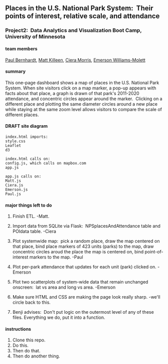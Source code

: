 ## Places in the U.S. National Park System: &nbsp;Their points of interest, relative scale, and attendance

### Project2: &nbsp;Data Analytics and Visualization Boot Camp, University of Minnesota


#### team members
[Paul Bernhardt](https://github.com/papadiscobravo), [Matt Killeen](https://github.com/matthewkilleen0830), [Ciera Morris](https://github.com/cieranmorris), [Emerson Williams-Molett](https://github.com/emersonmolett)


#### summary
This one-page dashboard shows a map of places in the U.S. National Park System.
When site visitors click on a map marker, a pop-up appears with facts about that place, a graph is drawn of that park's 2011-2020 attendance, and concentric circles appear around the marker. &nbsp;Clicking on a different place and plotting the same diameter circles around a new place while staying at the same zoom level allows visitors to compare the scale of different places.


#### DRAFT site diagram

    index.html imports:
    style.css
    Leaflet
    d3

    index.html calls on:
    config.js, which calls on mapbox.com
    app.js

    app.js calls on:
    Matt.js
    Ciera.js
    Emerson.js
    Paul.js

#### major things left to do
1. Finish ETL. -Matt.

1. Import data from SQLite via Flask: &nbsp;NPSplacesAndAttendance table and POIdata table. -Ciera

1. Plot systemwide map: &nbsp;pick a random place, draw the map centered on that place, bind place markers of 423 units (parks) to the map, draw concentric circles aroud the place the map is centered on, bind point-of-interest markers to the map. -Paul

1. Plot per-park attendance that updates for each unit (park) clicked on. -Emerson
 
1. Plot two scatterplots of system-wide data that remain unchanged onscreen: &nbsp;lat vs area and long vs area.  -Emerson

1. Make sure HTML and CSS are making the page look really sharp. -we'll circle back to this.

1. Benji advises: &nbsp;Don't put logic on the outermost level of any of these files.
Everything we do, put it into a function.

#### instructions
1. Clone this repo.
1. Do this.
1. Then do that.
1. Then do another thing.